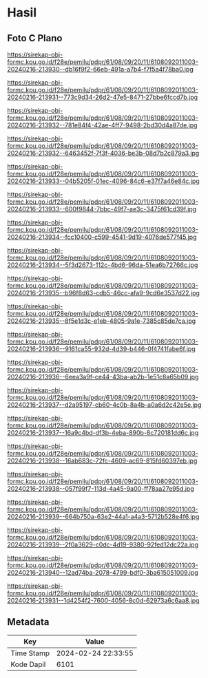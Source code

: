 # Hasil

## Foto C Plano

https://sirekap-obj-formc.kpu.go.id/f28e/pemilu/pdpr/61/08/09/20/11/6108092011003-20240216-213930--db16f9f2-66eb-491a-a7b4-f7f5a4f78ba0.jpg

https://sirekap-obj-formc.kpu.go.id/f28e/pemilu/pdpr/61/08/09/20/11/6108092011003-20240216-213931--773c9d34-26d2-47e5-8471-27bbe6fccd7b.jpg

https://sirekap-obj-formc.kpu.go.id/f28e/pemilu/pdpr/61/08/09/20/11/6108092011003-20240216-213932--781e84f4-42ae-4ff7-9498-2bd30d4a87de.jpg

https://sirekap-obj-formc.kpu.go.id/f28e/pemilu/pdpr/61/08/09/20/11/6108092011003-20240216-213932--6463452f-7f3f-4036-be3b-08d7b2c879a3.jpg

https://sirekap-obj-formc.kpu.go.id/f28e/pemilu/pdpr/61/08/09/20/11/6108092011003-20240216-213933--04b5205f-01ec-4096-84c6-e37f7a46e84c.jpg

https://sirekap-obj-formc.kpu.go.id/f28e/pemilu/pdpr/61/08/09/20/11/6108092011003-20240216-213933--600f9844-7bbc-49f7-ae3c-3475f61cd39f.jpg

https://sirekap-obj-formc.kpu.go.id/f28e/pemilu/pdpr/61/08/09/20/11/6108092011003-20240216-213934--fcc10400-c599-4541-9d19-4076de577f45.jpg

https://sirekap-obj-formc.kpu.go.id/f28e/pemilu/pdpr/61/08/09/20/11/6108092011003-20240216-213934--5f3d2673-112c-4bd6-96da-51ea6b72766c.jpg

https://sirekap-obj-formc.kpu.go.id/f28e/pemilu/pdpr/61/08/09/20/11/6108092011003-20240216-213935--b96f8d63-cdb5-46cc-afa9-9cd6e3537d22.jpg

https://sirekap-obj-formc.kpu.go.id/f28e/pemilu/pdpr/61/08/09/20/11/6108092011003-20240216-213935--8f5e1d3c-e1eb-4805-9a1e-7385c85de7ca.jpg

https://sirekap-obj-formc.kpu.go.id/f28e/pemilu/pdpr/61/08/09/20/11/6108092011003-20240216-213936--9161ca55-932d-4d39-b446-0f4741fabe6f.jpg

https://sirekap-obj-formc.kpu.go.id/f28e/pemilu/pdpr/61/08/09/20/11/6108092011003-20240216-213936--6eea3a9f-ce44-43ba-ab2b-1e51c8a65b09.jpg

https://sirekap-obj-formc.kpu.go.id/f28e/pemilu/pdpr/61/08/09/20/11/6108092011003-20240216-213937--d2a95197-cb60-4c0b-8a4b-a0a6d2c42e5e.jpg

https://sirekap-obj-formc.kpu.go.id/f28e/pemilu/pdpr/61/08/09/20/11/6108092011003-20240216-213937--16a9c4bd-df3b-4eba-890b-8c720181dd6c.jpg

https://sirekap-obj-formc.kpu.go.id/f28e/pemilu/pdpr/61/08/09/20/11/6108092011003-20240216-213938--16ab683c-72fc-4609-ac69-815fd60397eb.jpg

https://sirekap-obj-formc.kpu.go.id/f28e/pemilu/pdpr/61/08/09/20/11/6108092011003-20240216-213938--057f99f7-113d-4a45-9a00-ff78aa27e95d.jpg

https://sirekap-obj-formc.kpu.go.id/f28e/pemilu/pdpr/61/08/09/20/11/6108092011003-20240216-213939--664b750a-63e2-44a1-a4a3-5712b528e4f6.jpg

https://sirekap-obj-formc.kpu.go.id/f28e/pemilu/pdpr/61/08/09/20/11/6108092011003-20240216-213939--2f0a3629-c0dc-4d19-9380-92fed12dc22a.jpg

https://sirekap-obj-formc.kpu.go.id/f28e/pemilu/pdpr/61/08/09/20/11/6108092011003-20240216-213940--12ad74ba-2078-4799-bdf0-3ba615051009.jpg

https://sirekap-obj-formc.kpu.go.id/f28e/pemilu/pdpr/61/08/09/20/11/6108092011003-20240216-213931--1d4254f2-7600-4056-8c0d-62973a6c6aa8.jpg


## Metadata

| Key        | Value               |
| ---------- | ------------------- |
| Time Stamp | 2024-02-24 22:33:55 |
| Kode Dapil | 6101                |



